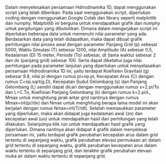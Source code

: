 Dalam menyelesaikan persamaan Hdirodinamika 1D, dapat menggunakan script yang telah diberikan. Pada saat menggunakan script, diperlukan coding dengan menggunakan Google Colab dan library seperti matplotlib dan numphy. Matplotlib ini berguna untuk mendapatkan grafik dan numphy untuk pergitungan yang dibutuhkan. Dimana dalam mengerjakan script ini diperlukan beberapa data untuk memenuhi nilai parameter yang ada. Berdasarkan data yang telah didapatkan, maka dapat dibuat grafik perhitungan nilai proses awal dengan parameter Panjang Grid (p) sebesar 5000, Waktu Simulasi (T) sebesar 1200, nilai Amplitudo (A) sebesar 0.5, Kedalaman (D) 15 meter, Periode (To) sebesar, dt (lama waktu) sebesar 2 dan dx (panjang grid) sebesar 100. Serta dapat diketahui juga nilai perhitungan pada parameter lanjutan yang diperlukan untuk menyelasaikan persamaan Hidrodinamika 1D ini, yaitu terdapat Koefisien Gravitasi (g) sebesar 9.8, nilai pi dengan rumus pi=np.pi, Kecepatan Arus (C) dengan rumus C=np.sqrt(g.D), Kecepatan Sudut Gelombang (s) dan Panjang Gelombang (L) sendiri dapat dicari dengan menggunakan rumus s=2.pi/To dan L=C.To, Koefisian Panjang Gelombang (k) dengan rumus k=2.pi/L, Mmax untuk menghitung jarak antar grid nantinya dengan rumus Mmax=int(p//dx) dan Nmax untuk menghitung berapa lama model ini akan berjalan dengan rumus Nmax=int(T//dt).
Setelah memasukkan parameter yang diperlukan, maka akan didapat juga kedalaman awal (zo) dan kecepatan awal (uo) untuk mendapatkan hasil dari perhitungan yang telah dilakukan. Selanjutnya klik run untuk mendapatkan hasil grafik yang diperlukan. Dimana nantinya akan didapat 4 grafik dalam menyelesai persamaan ini, yaitu terdapat grafik perubahan kecepatan arus dalam grid tertentu di sepanjang waktu, grafik perubahan elevasi permukaan air dalam grid tertentu di sepanjang waktu, grafik perubahan kecepatan arus dalam waktu tertentu di sepanjang grid, dan terakhir grafik perubahan elevasi muka air dalam waktu tertentu di sepanjang grid.
